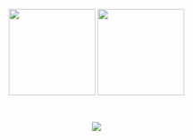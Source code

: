 
<p align="center">
  <!-- 일반 활동·커밋·PR 수 등 -->
  <img height="155" src="https://github-readme-stats.vercel.app/api?username=JellytoCodes&show_icons=true&theme=tokyonight&hide=issues&count_private=true" />
  <!-- 언어 사용 비율 -->
  <img height="155" src="https://github-readme-stats.vercel.app/api/top-langs/?username=JellytoCodes&layout=compact&langs_count=8&theme=tokyonight" />
  <!-- 연속 기여(스트릭) -->
</p>

<br>

<p align="center">
  <!-- 트로피: 스타·포크 등 종합 메달 -->
  <img src="https://github-profile-trophy.vercel.app/?username=JellytoCodes&theme=tokyonight&row=1&margin-w=10&no-frame=true" />
</p>
